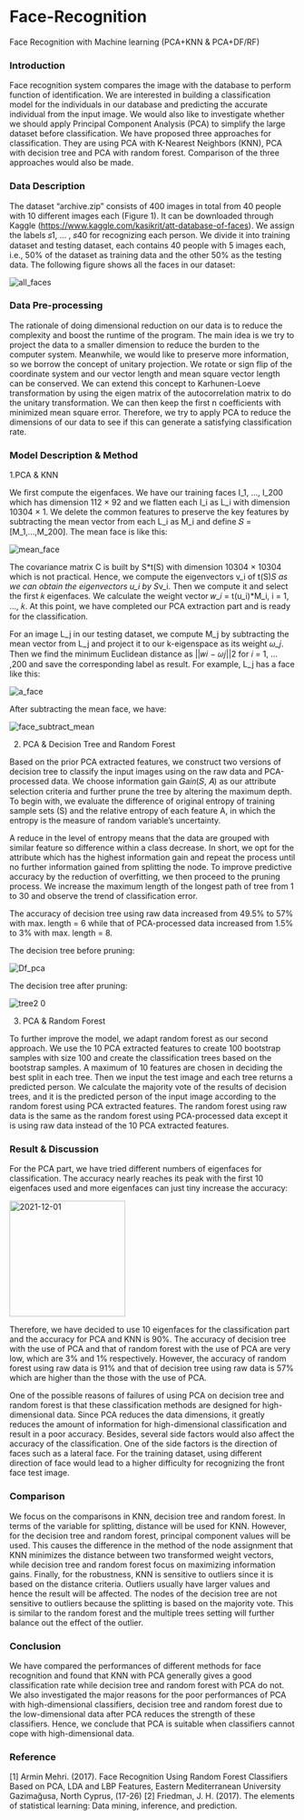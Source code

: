 # Face-Recognition
Face Recognition with Machine learning (PCA+KNN &amp; PCA+DF/RF)

### Introduction
Face recognition system compares the image with the database to perform function of identification. We are interested 
in building a classification model for the individuals in our database and predicting the accurate individual from the 
input image. We would also like to investigate whether we should apply Principal Component Analysis (PCA) to 
simplify the large dataset before classification. We have proposed three approaches for classification. They are using
PCA with K-Nearest Neighbors (KNN), PCA with decision tree and PCA with random forest. Comparison of the three 
approaches would also be made.

### Data Description 
The dataset “archive.zip” consists of 400 images in total from 40 people with 10 different images each (Figure 1). It 
can be downloaded through Kaggle (https://www.kaggle.com/kasikrit/att-database-of-faces). We assign the labels 
𝑠1, … , 𝑠40 for recognizing each person. We divide it into training dataset and testing dataset, each contains 40 people 
with 5 images each, i.e., 50% of the dataset as training data and the other 50% as the testing data. The following figure shows 
all the faces in our dataset:

![all_faces](https://user-images.githubusercontent.com/101900124/169803583-eb44b3c2-ae13-4ac9-a9fc-0396cd1802a3.png)


### Data Pre-processing
The rationale of doing dimensional reduction on our data is to reduce the complexity and boost the runtime of the 
program. The main idea is we try to project the data to a smaller dimension to reduce the burden to the computer 
system. Meanwhile, we would like to preserve more information, so we borrow the concept of unitary projection. We
rotate or sign flip of the coordinate system and our vector length and mean square vector length can be conserved. We 
can extend this concept to Karhunen-Loeve transformation by using the eigen matrix of the autocorrelation matrix to 
do the unitary transformation. We can then keep the first n coefficients with minimized mean square error. Therefore, 
we try to apply PCA to reduce the dimensions of our data to see if this can generate a satisfying classification rate.

### Model Description & Method
1.PCA & KNN

We first compute the eigenfaces. We have our training faces I_1, ..., I_200 which has dimension 112 × 92 and we 
flatten each I_i as L_i with dimension 10304 × 1. We delete the common features to preserve the key features by 
subtracting the mean vector from each L_i as M_i and define 𝑆 = [M_1,...,M_200]. The mean face is like this:

![mean_face](https://user-images.githubusercontent.com/101900124/169807200-eeeacd05-a506-4e48-b6ce-9480f6f37cbe.png)

The covariance matrix C is built by S*t(S) with dimension 10304 × 10304 which is not practical. Hence, we compute 
the eigenvectors v_i of t(S)*S as we can obtain the eigenvectors u_i by S*v_i. Then we compute it and select the 
first 𝑘 eigenfaces. We calculate the weight vector 𝑤_𝑖 = t(u_i)*M_i, i = 1, ..., 𝑘. At this point, we have completed 
our PCA extraction part and is ready for the classification.

For an image L_j in our testing dataset, we compute M_j by subtracting the mean vector from L_j and project it to our 
k-eigenspace as its weight 𝜔_𝑗. Then we find the minimum Euclidean distance as ||𝑤𝑖 − 𝜔𝑗||2 for 𝑖 = 1, … ,200 and save 
the corresponding label as result. For example, L_j has a face like this:

![a_face](https://user-images.githubusercontent.com/101900124/169807563-47f1686c-ea49-47c8-8e81-669beceb27e4.png)

After subtracting the mean face, we have:

![face_subtract_mean](https://user-images.githubusercontent.com/101900124/169807589-0b30183a-52c9-48e1-a639-18e4688f8754.png)


2. PCA & Decision Tree and Random Forest

Based on the prior PCA extracted features, we construct two versions of decision tree to classify the input images
using on the raw data and PCA-processed data. We choose information gain 𝐺𝑎𝑖𝑛(𝑆, 𝐴) as our attribute selection
criteria and further prune the tree by altering the maximum depth. To begin with, we evaluate the difference of original 
entropy of training sample sets (S) and the relative entropy of each feature A, in which the entropy is the measure of
random variable’s uncertainty. 

A reduce in the level of entropy means that the data are grouped with similar feature so difference within a class 
decrease. In short, we opt for the attribute which has the highest information gain and repeat the process until no 
further information gained from splitting the node. To improve predictive accuracy by the reduction of overfitting, we 
then proceed to the pruning process. We increase the maximum length of the longest path of tree from 1 to 30 and 
observe the trend of classification error.

The accuracy of decision tree using raw data increased from 49.5% to 57% with max. length = 6 while that of PCA-processed 
data increased from 1.5% to 3% with max. length = 8. 

The decision tree before pruning:

![Df_pca](https://user-images.githubusercontent.com/101900124/169808704-4ead63f6-4d7c-49dd-b736-d3a143b9a899.png)

The decision tree after pruning:

![tree2 0](https://user-images.githubusercontent.com/101900124/169808726-ba701079-ee7c-41e8-ab71-61bd422f370f.png)


3. PCA & Random Forest

To further improve the model, we adapt random forest as our second approach. We use the 10 PCA extracted features 
to create 100 bootstrap samples with size 100 and create the classification trees based on the bootstrap samples. A 
maximum of 10 features are chosen in deciding the best split in each tree. Then we input the test image and each tree 
returns a predicted person. We calculate the majority vote of the results of decision trees, and it is the predicted person 
of the input image according to the random forest using PCA extracted features. The random forest using raw data is the same 
as the random forest using PCA-processed data except it is using raw data instead of the 10 PCA extracted features.


### Result & Discussion

For the PCA part, we have tried different numbers of eigenfaces for classification. The accuracy nearly reaches its 
peak with the first 10 eigenfaces used and more eigenfaces can just tiny increase the accuracy: 

<img width="204" alt="2021-12-01" src="https://user-images.githubusercontent.com/101900124/169810521-a1953396-c123-412c-b329-cd0d4840e909.png">



Therefore, we have decided to use 10 eigenfaces for the classification part and the accuracy for PCA and KNN is 90%. 
The accuracy of decision tree with the use of PCA and that of random forest with the use of PCA are very low, which are 
3% and 1% respectively. However, the accuracy of random forest using raw data is 91% and that of decision tree using raw
data is 57% which are higher than the those with the use of PCA.

One of the possible reasons of failures of using PCA on decision tree and random forest is that these classification 
methods are designed for high-dimensional data. Since PCA reduces the data dimensions, it greatly reduces the 
amount of information for high-dimensional classification and result in a poor accuracy. Besides, several side factors 
would also affect the accuracy of the classification. One of the side factors is the direction of faces such as a lateral 
face. For the training dataset, using different direction of face would lead to a higher difficulty for recognizing the 
front face test image.

### Comparison

We focus on the comparisons in KNN, decision tree and random forest. In terms of the variable for splitting, distance 
will be used for KNN. However, for the decision tree and random forest, principal component values will be used. 
This causes the difference in the method of the node assignment that KNN minimizes the distance between two 
transformed weight vectors, while decision tree and random forest focus on maximizing information gains. Finally, for
the robustness, KNN is sensitive to outliers since it is based on the distance criteria. Outliers usually have larger values
and hence the result will be affected. The nodes of the decision tree are not sensitive to outliers because the splitting is 
based on the majority vote. This is similar to the random forest and the multiple trees setting will further balance out 
the effect of the outlier.

### Conclusion

We have compared the performances of different methods for face recognition and found that KNN with PCA
generally gives a good classification rate while decision tree and random forest with PCA do not. We also investigated 
the major reasons for the poor performances of PCA with high-dimensional classifiers, decision tree and random forest
due to the low-dimensional data after PCA reduces the strength of these classifiers. Hence, we conclude that PCA is 
suitable when classifiers cannot cope with high-dimensional data.

### Reference

[1] Armin Mehri. (2017). Face Recognition Using Random Forest Classifiers Based on PCA, LDA and LBP Features,
Eastern Mediterranean University Gazimağusa, North Cyprus, (17-26)
[2] Friedman, J. H. (2017). The elements of statistical learning: Data mining, inference, and prediction.





